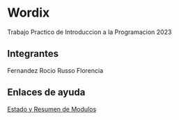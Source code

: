 # Wordix
Trabajo Practico de Introduccion a la Programacion 2023


## Integrantes
Fernandez Rocio
Russo Florencia

## Enlaces de ayuda
[Estado y Resumen de Modulos](https://docs.google.com/spreadsheets/d/1iZbciYl4MyaGdhsRzxHOMkie0pMVRShrvaMbjpx2lAM/edit?usp=sharing)